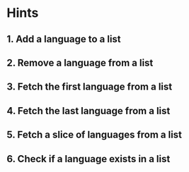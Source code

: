 # Hints

## 1. Add a language to a list

## 2. Remove a language from a list

## 3. Fetch the first language from a list

## 4. Fetch the last language from a list

## 5. Fetch a slice of languages from a list

## 6. Check if a language exists in a list

